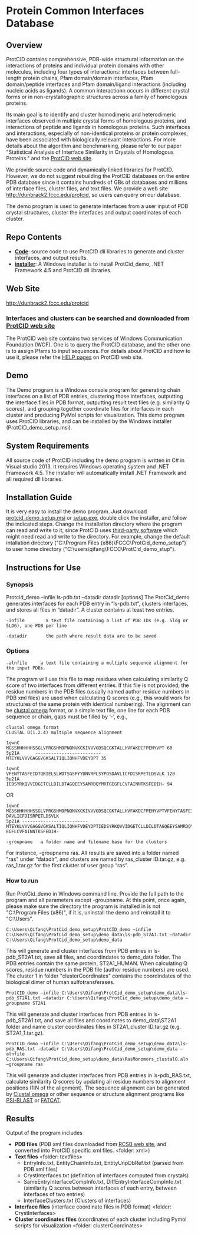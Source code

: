 # Protein Common Interfaces Database

## Overview
ProtCID contains comprehensive, PDB-wide structural information on the interactions of proteins and individual protein domains with other molecules, including four types of interactions: interfaces between full-length protein chains, Pfam domain/domain interfaces, Pfam domain/peptide interfaces and Pfam domain/ligand interactions (including nucleic acids as ligands). A common interactionn occurs in different crystal forms or in non-crystallographic structures across a family of homologous proteins.

Its main goal is to identify and cluster homodimeric and heterodimeric interfaces observed in multiple crystal forms of homologous proteins, and interactions of peptide and ligands in homologous proteins. Such interfaces and interactions, especially of non-identical proteins or protein complexes, have been associated with biologically relevant interactions. For more details about the algorithm and benchmarking, please refer to our paper "Statistical Analysis of Interface Similarity in Crystals of Homologous Proteins." and the [ProtCID web site](http://dunbrack2.fccc.edu/ProtCiD).

We provide source code and dynamically linked libraries for ProtCID. However, we do not suggest rebuilding the ProtCID databases on the entire PDB database since it contains hundreds of GBs of databases and millions of interface files, cluster files, and text files. We provide a web site http://dunbrack2.fccc.edu/protcid, so users can query on our database.

The demo program is used to generate interfaces from a user input of PDB crystal structures, cluster the interfaces and output coordinates of each cluster.

## Repo Contents
-	[**Code**](httpshttps://github.com/DunbrackLab/ProtCID_demo/ProtCid_demo): source code to use ProtCID dll libraries to generate and cluster interfaces, and output results.
-	[**installer**](httpshttps://github.com/DunbrackLab/ProtCID_demo/ProtCid_demo_setup): A Windows installer is to install ProtCid_demo, .NET Framework 4.5 and ProtCID dll libraries. 

## Web Site
http://dunbrack2.fccc.edu/protcid
### Interfaces and clusters can be searched and downloaded from [ProtCID web site](http://dunbrack2.fccc.edu/protcid)
The ProtCID web site contains two services of Windows Communication Foundation (WCF). One is to query the ProtCID database, and the other one is to assign Pfams to input sequences. For details about ProtCID and how to use it, please refer the [HELP pages](http://dunbrack2.fccc.edu/ProtCiD/Help/Help.aspx) on ProtCID web site. 

## Demo
The Demo program is a Windows console program for generating chain interfaces on a list of PDB entries, clustering those interfaces, outputting the interface files in PDB format, outputting result text files (e.g. similarity Q scores), and grouping together coordinate files for interfaces in each cluster and producing PyMol scripts for visualization. 
This demo program uses ProtCID libraries, and can be installed by the Windows installer (ProtCID_demo_setup.msi).    

## System Requirements
All source code of ProtCID including the demo program is written in C# in Visual studio 2013. It requires Windows operating system and .NET Framework 4.5. The installer will automatically install .NET Framework and all required dll libraries. 

## Installation Guide
It is very easy to install the demo program. Just download [protcid_demo_setup.msi](https://github.com/DunbrackLab/ProtCID_demo/tree/master/ProtCid_demo_setup/Release) 
or [setup.exe](https://github.com/DunbrackLab/ProtCID_demo/tree/master/ProtCid_demo_setup/Release), double click the installer, and follow the indicated steps. Change the installation directory where the program can read and write to it, since ProtCID uses [third-party software](https://github.com/DunbrackLab/ProtCID_demo/tree/master/ProtCid_demo_setup/Release/tools) which might need read and write to the directory. For example, change the default intallation directory ("C:\Program Files (x86)\FCCC\ProtCid_demo_setup\") to user home directory ("C:\users\qifang\FCCC\ProtCid_demo_stup\").

## Instructions for Use

### Synopsis
Protcid_demo –infile ls-pdb.txt –datadir datadir [options]
The ProtCid_demo generates interfaces for each PDB entry in “ls-pdb.txt”, clusters interfaces, and stores all files in “datadir”. A cluster contains at least two entries. 
```
-infile        a text file containing a list of PDB IDs (e.g. 5ldg or 5LDG), one PDB per line 
```  
```
-datadir       the path where result data are to be saved
```

### Options
```
-alnfile     a text file containing a multiple sequence alignment for the input PDBs. 
```
The program will use this file to map residues when calculating similarity Q score of two interfaces from different entries. If this file is not provided, the residue numbers in the PDB files (usually named author residue numbers in PDB xml files) are used when calculating Q scores (e.g., this would work for structures of the same protein with identical numbering). The alignment can be [clustal omega](https://www.ebi.ac.uk/Tools/msa/clustalo/) format, or a simple text file, one line for each PDB sequence or chain, gaps must be filled by ‘-’, e.g., 
    
```
clustal omega format
CLUSTAL O(1.2.4) multiple sequence alignment
        
1gwnC      MGSSHHHHHHSSGLVPRGSHMDPNQNVKCKIVVVGDSQCGKTALLHVFAKDCFPENYVPT	60
5p21A      -------------------------MTEYKLVVVGAGGVGKSALTIQLIQNHFVDEYDPT	35                                                                                  

1gwnC      VFENYTASFEIDTQRIELSLWDTSGSPYYDNVRPLSYPDSDAVLICFDISRPETLDSVLK	120
5p21A      IEDSYRKQVVIDGETCLLDILDTAGQEEYSAMRDQYMRTGEGFLCVFAINNTKSFEDIH-	94        
```         
OR        
```
1gwnC MGSSHHHHHHSSGLVPRGSHMDPNQNVKCKIVVVGDSQCGKTALLHVFAKDCFPENYVPTVFENYTASFEIDTQRIELSLWDTSGSPYYDNVRPLSYPDS DAVLICFDISRPETLDSVLK
5p21A -------------------------MTEYKLVVVGAGGVGKSALTIQLIQNHFVDEYDPTIEDSYRKQVVIDGETCLLDILDTAGQEEYSAMRDQYMRTG EGFLCVFAINNTKSFEDIH- 
```
```
-groupname   a folder name and filename base for the clusters 
```
For instance, -groupname ras. All results are saved into a folder named "ras" under “datadir”, and clusters are named by ras_cluster ID.tar.gz, e.g. ras_1.tar.gz for the first cluster of user group “ras”. 

### How to run 
Run ProtCid_demo in Windows command line. Provide the full path to the program and all parameters except -groupname. At this point, once again, please make sure the directory the program is installed in is not "C:\Program Files (x86)\", if it is, uninstall the demo and reinstall it to "C:\Users\".
```
C:\Users\Qifang\ProtCid_demo_setup\ProtCID_demo –infile C:\Users\Qifang\ProtCid_demo_setup\demo_data\ls-pdb_ST2A1.txt –datadir C:\Users\Qifang\ProtCid_demo_setup\demo_data 
```
This will generate and cluster interfaces from PDB entries in ls-pdb_ST2A1.txt, save all files, and coordindates to demo_data folder. The PDB entries contain the same protein, ST2A1_HUMAN. When calculating Q scores, residue numbers in the PDB file (author residue numbers) are used. The cluster 1 in folder "clusterCoordinates" contains the coordindates of the biological dimer of human sulfotransferases. 
```
ProtCID_demo –infile C:\Users\Qifang\ProtCid_demo_setup\demo_data\ls-pdb_ST2A1.txt –datadir C:\Users\Qifang\ProtCid_demo_setup\demo_data –groupname ST2A1
```
This will generate and cluster interfaces from PDB entries in ls-pdb_ST2A1.txt, and save all files and coordinates to demo_data\ST2A1 folder and name cluster coordinates files in ST2A1_cluster ID.tar.gz (e.g. ST2A1_1.tar.gz).
```
ProtCID_demo –infile C:\Users\Qifang\ProtCid_demo_setup\demo_data\ls-pdb_RAS.txt –datadir C:\Users\Qifang\ProtCid_demo_setup\demo_data –alnfile C:\Users\Qifang\ProtCid_demo_setup\demo_data\RasMonomers_clustalO.aln –groupname ras
```
This will generate and cluster interfaces from PDB entries in ls-pdb_RAS.txt, calculate similarity Q scores by updating all residue numbers to alignment positions (1:N of the alignment). The sequence alignment can be generated by [Clustal omega](https://www.ebi.ac.uk/Tools/msa/clustalo/) or  other sequence or structure alignment programs like [PSI-BLAST]( https://blast.ncbi.nlm.nih.gov/Blast.cgi?CMD=Web&PAGE_TYPE=BlastDocs&DOC_TYPE=Download) or [FATCAT](http://fatcat.sanfordburnham.org/). 

## Results
Output of the program includes
- **PDB files** (PDB xml files downloaded from [RCSB web site](https://www.rcsb.org/), and converted into ProtCID specific xml files. <folder: xml>)
- **Text files** <folder: textfiles>
   - EntryInfo.txt, EntityChainInfo.txt, EntityUnpDbRef.txt (parsed from PDB xml files)
   - CrystInterfaces.txt (definition of interfaces computed from crystals)
   - SameEntryInterfaceCompInfo.txt, DiffEntryInterfaceCompInfo.txt (similarity Q scores between interfaces of each entry, between interfaces of two entries)
    - InterfaceClusters.txt (Clusters of interfaces)
- **Interface files** (interface coordinate files in PDB format) <folder: CrystInterfaces>
- **Cluster coordinates files**  (coordinates of each cluster including Pymol scripts for visualization <folder: clusterCoordinates>


